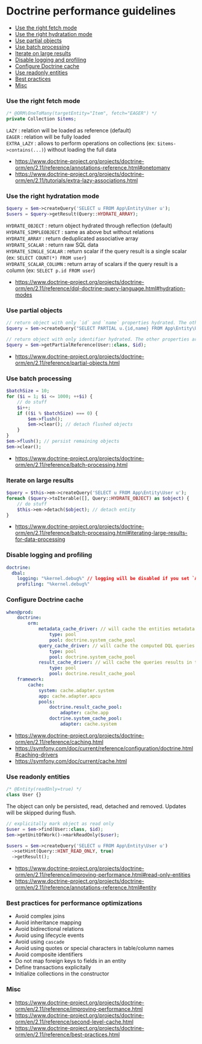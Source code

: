 # Doctrine performance guidelines

- [Use the right fetch mode](#use-the-right-fetch-mode)
- [Use the right hydratation mode](#use-the-right-hydratation-mode)
- [Use partial objects](#use-partial-objects)
- [Use batch processing](#use-batch-processing)
- [Iterate on large results](#iterate-on-large-results)
- [Disable logging and profiling](#disable-logging-and-profiling)
- [Configure Doctrine cache](#configure-doctrine-cache)
- [Use readonly entities](#use-readonly-entities)
- [Best practices](#best-practices-for-performance-optimizations)
- [Misc](#misc)

### Use the right fetch mode
```php
/* @ORM\OneToMany(targetEntity="Item", fetch="EAGER") */
private Collection $items;
```
`LAZY` : relation will be loaded as reference (default)  
`EAGER` : relation will be fully loaded  
`EXTRA_LAZY` : allows to perform operations on collections (ex: `$items->contains(...)`) without loading the full data

- https://www.doctrine-project.org/projects/doctrine-orm/en/2.11/reference/annotations-reference.html#onetomany
- https://www.doctrine-project.org/projects/doctrine-orm/en/2.11/tutorials/extra-lazy-associations.html

### Use the right hydratation mode
```php
$query = $em->createQuery('SELECT u FROM App\Entity\User u');
$users = $query->getResult(Query::HYDRATE_ARRAY);
```
`HYDRATE_OBJECT` : return object hydrated through reflection (default)  
`HYDRATE_SIMPLEOBJECT` : same as above but without relations  
`HYDRATE_ARRAY` : return deduplicated associative array  
`HYDRATE_SCALAR` : return raw SQL data  
`HYDRATE_SINGLE_SCALAR` : return scalar if the query result is a single scalar (ex: `SELECT COUNT(*) FROM user`)  
`HYDRATE_SCALAR_COLUMN` : return array of scalars if the query result is a column (ex: `SELECT p.id FROM user`)

- https://www.doctrine-project.org/projects/doctrine-orm/en/2.11/reference/dql-doctrine-query-language.html#hydration-modes

### Use partial objects
```php
// return object with only `id` and `name` properties hydrated. The other properties are null.
$query = $em->createQuery("SELECT PARTIAL u.{id,name} FROM App\Entity\User u");

// return object with only identifier hydrated. The other properties are null.
$query = $em->getPartialReference(User::class, $id);
```

- https://www.doctrine-project.org/projects/doctrine-orm/en/2.11/reference/partial-objects.html

### Use batch processing
```php
$batchSize = 10;
for ($i = 1; $i <= 1000; ++$i) {
    // do stuff
    $i++;
    if (($i % $batchSize) === 0) {
        $em->flush();
        $em->clear(); // detach flushed objects
    }
}
$em->flush(); // persist remaining objects
$em->clear();
```

- https://www.doctrine-project.org/projects/doctrine-orm/en/2.11/reference/batch-processing.html

### Iterate on large results
```php
$query = $this->em->createQuery('SELECT u FROM App\Entity\User u');
foreach ($query->toIterable([], Query::HYDRATE_OBJECT) as $object) {
    // do stuff
    $this->em->detach($object); // detach entity
}
```

- https://www.doctrine-project.org/projects/doctrine-orm/en/2.11/reference/batch-processing.html#iterating-large-results-for-data-processing

### Disable logging and profiling
```yaml
doctrine:
  dbal:
    logging: "%kernel.debug%" // logging will be disabled if you set `APP_DEBUG=false` in `dev` or `test` env.
    profiling: "%kernel.debug%"
```

### Configure Doctrine cache
```yaml
when@prod:
    doctrine:
        orm:
            metadata_cache_driver: // will cache the entities metadata in the "system" cache
                type: pool
                pool: doctrine.system_cache_pool
            query_cache_driver: // will cache the computed DQL queries in the "system" cache
                type: pool
                pool: doctrine.system_cache_pool
            result_cache_driver: // will cache the queries results in the "app" cache
                type: pool
                pool: doctrine.result_cache_pool
    framework:
        cache:
            system: cache.adapter.system
            app: cache.adapter.apcu
            pools:
                doctrine.result_cache_pool:
                    adapter: cache.app
                doctrine.system_cache_pool:
                    adapter: cache.system
```

- https://www.doctrine-project.org/projects/doctrine-orm/en/2.11/reference/caching.html
- https://symfony.com/doc/current/reference/configuration/doctrine.html#caching-drivers
- https://symfony.com/doc/current/cache.html

### Use readonly entities
```php
/* @Entity(readOnly=true) */
class User {}
```
The object can only be persisted, read, detached and removed. Updates will be skipped during flush.
```php
// explicitally mark object as read only
$user = $em->find(User::class, $id);
$em->getUnitOfWork()->markReadOnly($user);

$users = $em->createQuery('SELECT u FROM App\Entity\User u')
  ->setHint(Query::HINT_READ_ONLY, true)
  ->getResult();
```

- https://www.doctrine-project.org/projects/doctrine-orm/en/2.11/reference/improving-performance.html#read-only-entities
- https://www.doctrine-project.org/projects/doctrine-orm/en/2.11/reference/annotations-reference.html#entity

### Best practices for performance optimizations
- Avoid complex joins
- Avoid inheritance mapping
- Avoid bidirectional relations
- Avoid using lifecycle events
- Avoid using `cascade`
- Avoid using quotes or special characters in table/column names
- Avoid composite identifiers
- Do not map foreign keys to fields in an entity
- Define transactions explicitally
- Initialize collections in the constructor

### Misc
- https://www.doctrine-project.org/projects/doctrine-orm/en/2.11/reference/improving-performance.html
- https://www.doctrine-project.org/projects/doctrine-orm/en/2.11/reference/second-level-cache.html
- https://www.doctrine-project.org/projects/doctrine-orm/en/2.11/reference/best-practices.html
